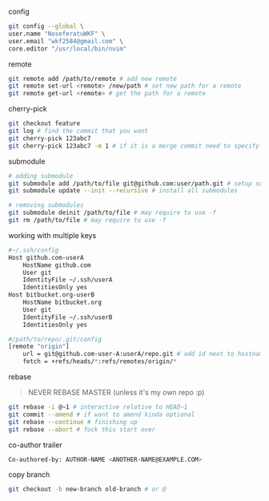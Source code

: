 config
```bash
git config --global \
user.name "NoseferatuWKF" \
user.email "wkf2584@gmail.com" \ 
core.editor "/usr/local/bin/nvim" 
```

remote
```bash
git remote add /path/to/remote # add new remote
git remote set-url <remote> /new/path # set new path for a remote
git remote get-url <remote> # get the path for a remote
```

cherry-pick
```bash
git checkout feature
git log # find the commit that you want
git cherry-pick 123abc7
git cherry-pick 123abc7 -m 1 # if it is a merge commit need to specify mainline
```

submodule
```bash
# adding submodule
git submodule add /path/to/file git@github.com:user/path.git # setup submodule
git submodule update --init --recursive # install all submodules

# removing submodules
git submodule deinit /path/to/file # may require to use -f
git rm /path/to/file # may require to use -f
```

working with multiple keys
```bash
#~/.ssh/config
Host github.com-userA
	HostName github.com
	User git
	IdentityFile ~/.ssh/userA
	IdentitiesOnly yes
Host bitbucket.org-userB
	HostName bitbucket.org
	User git
	IdentityFile ~/.ssh/userB
	IdentitiesOnly yes

#/path/to/repo/.git/config
[remote "origin"]
	url = git@github.com-user-A:userA/repo.git # add id next to hostname
	fetch = +refs/heads/*:refs/remotes/origin/*
```

rebase
>NEVER REBASE MASTER (unless it's my own repo :p)
```bash
git rebase -i @~1 # interactive relative to HEAD~1
git commit --amend # if want to amend kinda optional
git rebase --continue # finishing up
git rebase --abort # fuck this start over
```

co-author trailer
```bash
Co-authored-by: AUTHOR-NAME <ANOTHER-NAME@EXAMPLE.COM>
```

copy branch
```bash
git checkout -b new-branch old-branch # or @
```

